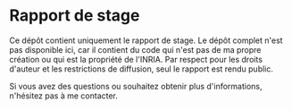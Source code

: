 # Rapport de stage

Ce dépôt contient uniquement le rapport de stage. Le dépôt complet n'est pas disponible ici, car il contient du code qui n'est pas de ma propre création ou qui est la propriété de l'INRIA. Par respect pour les droits d'auteur et les restrictions de diffusion, seul le rapport est rendu public. 

Si vous avez des questions ou souhaitez obtenir plus d'informations, n'hésitez pas à me contacter.
